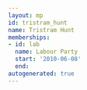 ```yaml
---
layout: mp
id: tristram_hunt
name: Tristram Hunt
memberships:
- id: lab
  name: Labour Party
  start: '2010-06-08'
  end: 
autogenerated: true
---
```

